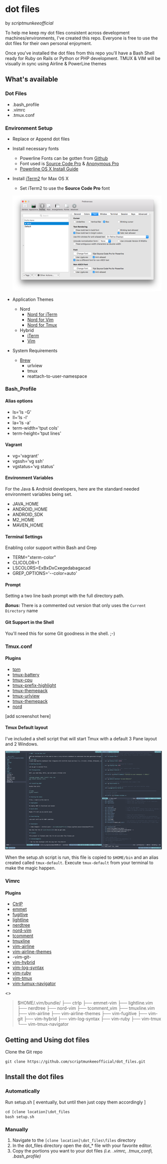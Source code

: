 # dot files
by _scriptmunkeeofficial_

To help me keep my dot files consistent across development machines/environments, I've created this repo. Everyone is free to use the dot files for their own personal enjoyment.

Once you've installed the dot files from this repo you'll have a Bash Shell ready for Ruby on Rails or Python or PHP development. TMUX & VIM will be visually in sync using Airline & PowerLine themes

## What's available
### Dot Files
* .bash_profile
* .vimrc
* .tmux.conf

### Environment Setup
* Replace or Append dot files
* Install necessary fonts
	* Powerline Fonts can be gotten from [Github](https://github.com/powerline/fonts)
	* Font used is [Source Code Pro](https://github.com/powerline/fonts/tree/master/SourceCodePro) & [Anonymous Pro](https://github.com/powerline/fonts/tree/master/AnonymousPro)
	* [Powerline OS X Install Guide](https://powerline.readthedocs.io/en/latest/installation/osx.html)

* Install [iTerm2](https://www.iterm2.com/) for Max OS X
	* Set iTerm2 to use the **Source Code Pro** font

	![iTerm2 Font Config](https://github.com/scriptmunkeeofficial/dot_files/blob/master/resources/iterm2-fonts.png)
	
* Application Themes
	* Nord
		* [Nord for iTerm](https://github.com/arcticicestudio/nord-iterm2)
		* [Nord for Vim](https://github.com/arcticicestudio/nord-vim)
		* [Nord for Tmux](https://github.com/arcticicestudio/nord-tmux)
	* Hybrid
		* [iTerm](https://raw.githubusercontent.com/w0ng/dotfiles/master/iterm2/hybrid.itermcolors)
		* [Vim](https://github.com/w0ng/vim-hybrid)

* System Requirements
  * [Brew](https://brew.sh/) 
    * urlview
    * tmux
    * reattach-to-user-namespace

### Bash_Profile
#### Alias options
* ls='ls -G'
* ll='ls -l'
* la='ls -a'
* term-width='tput cols'
* term-height='tput lines'

#### Vagrant
* vg='vagrant'
* vgssh='vg ssh'
* vgstatus='vg status'

#### Environment Variables
For the Java & Android developers, here are the standard needed environment variables being set.

* JAVA_HOME
* ANDROID_HOME
* ANDROID_SDK
* M2_HOME
* MAVEN_HOME

#### Terminal Settings
Enabling color support within Bash and Grep

* TERM="xterm-color"
* CLICOLOR=1 
* LSCOLORS=ExBxDxCxegedabagacad
* GREP_OPTIONS='--color=auto'

#### Prompt
Setting a two line bash prompt with the full directory path.

***Bonus:*** There is a commented out version that only uses the `Current Directory` name

#### Git Support in the Shell
You'll need this for some Git goodness in the shell. ;-)

### Tmux.conf
#### Plugins
* [tpm](https://github.com/tmux-plugins/tpm)
* [tmux-battery](https://github.com/tmux-plugins/tmux-battery)
* [tmux-cpu](https://github.com/tmux-plugins/tmux-cpu)
* [tmux-prefix-highlight](https://github.com/tmux-plugins/tmux-prefix-highlight)
* [tmux-themepack](https://github.com/jimeh/tmux-themepack)
* [tmux-urlview](https://github.com/tmux-plugins/tmux-urlview)
* [tmux-themepack](https://github.com/jimeh/tmux-themepack.git)
* [nord](https://github.com/arcticicestudio/nord-iterm2)

[add screenshot here]

#### Tmux Default layout
I've included a shell script that will start Tmux with a default 3 Pane layout and 2 Windows.

![Tmux-Default](https://github.com/scriptmunkeeofficial/dot_files/blob/master/resources/tmux_powered.png)

When the setup.sh script is run, this file is copied to `$HOME/bin` and an alias created called `tmux-default`. Execute `tmux-default` from your terminal to make the magic happen.

### Vimrc
#### Plugins
* [CtrlP](https://github.com/kien/ctrlp.vim)
* [emmet](https://github.com/mattn/emmet-vim)
* [fugitive](https://github.com/tpope/vim-fugitive)
* [lightline](https://github.com/itchyny/lightline.vim)
* [nerdtree](https://github.com/scrooloose/nerdtree.git)
* [nord-vim](https://github.com/arcticicestudio/nord-vim)
* [tcomment](https://github.com/tomtom/tcomment_vim)
* [tmuxline](https://github.com/edkolev/tmuxline.vim)
* [vim-airline](https://github.com/vim-airline/vim-airline)
* [vim-airline-themes](https://github.com/vim-airline/vim-airline-themes)
* -vim-git-
* [vim-hybrid](https://github.com/w0ng/vim-hybrid)
* [vim-log-syntax](https://github.com/dzeban/vim-log-syntax)
* [vim-ruby](https://github.com/vim-ruby/vim-ruby)
* [vim-tmux](https://github.com/tmux-plugins/vim-tmux)
* [vim-tumux-navigator](https://github.com/christoomey/vim-tmux-navigator)

<<make this a screenshot>>
>$HOME/.vim/bundle/
>├── ctrlp
>├── emmet-vim
>├── lightline.vim
>├── nerdtree
>├── nord-vim
>├── tcomment_vim
>├── tmuxline.vim
>├── vim-airline
>├── vim-airline-themes
>├── vim-fugitive
>├── vim-git
>├── vim-hybrid
>├── vim-log-syntax
>├── vim-ruby
>├── vim-tmux
>└── vim-tmux-navigator

## Getting and Using dot files
Clone the Git repo

    git clone https://github.com/scriptmunkeeofficial/dot_files.git

## Install the dot files
### Automatically

Run setup.sh [ eventually, but until then just copy them accordingly ]

```
cd [clone location]\dot_files
bash setup.sh
```

### Manually
1. Navigate to the `[clone location]\dot_files\files` directory
2. In the dot_files directory open the dot_* file with your favorite editor.
3. Copy the portions you want to your dot files _(i.e. .vimrc, .tmux_confi, .bash_profile)_

